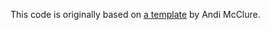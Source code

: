 This code is originally based on [a template](https://github.com/mcclure/pocket-riscv-rs/tree/minibreak) by Andi McClure.

